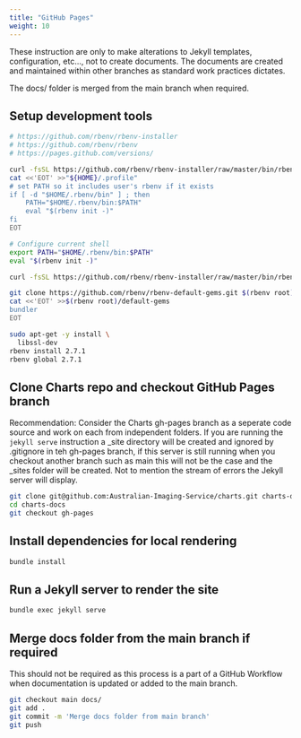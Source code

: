 ```yaml
---
title: "GitHub Pages"
weight: 10
---
```

These instruction are only to make alterations to Jekyll templates, configuration, etc..., not to create documents. The documents are created and maintained within other branches as standard work practices dictates.

The docs/ folder is merged from the main branch when required. 

## Setup development tools

```bash
# https://github.com/rbenv/rbenv-installer
# https://github.com/rbenv/rbenv
# https://pages.github.com/versions/

curl -fsSL https://github.com/rbenv/rbenv-installer/raw/master/bin/rbenv-installer | bash
cat <<'EOT' >>"${HOME}/.profile"
# set PATH so it includes user's rbenv if it exists
if [ -d "$HOME/.rbenv/bin" ] ; then
    PATH="$HOME/.rbenv/bin:$PATH"
    eval "$(rbenv init -)"
fi
EOT

# Configure current shell
export PATH="$HOME/.rbenv/bin:$PATH"
eval "$(rbenv init -)"

curl -fsSL https://github.com/rbenv/rbenv-installer/raw/master/bin/rbenv-doctor | bash

git clone https://github.com/rbenv/rbenv-default-gems.git $(rbenv root)/plugins/rbenv-default-gems
cat <<'EOT' >>$(rbenv root)/default-gems
bundler
EOT

sudo apt-get -y install \
  libssl-dev
rbenv install 2.7.1
rbenv global 2.7.1
```

## Clone Charts repo and checkout GitHub Pages branch

Recommendation: Consider the Charts gh-pages branch as a seperate code source and work on each from independent folders. If you are running the `jekyll serve` instruction a _site directory will be created and ignored by .gitignore in teh gh-pages branch, if this server is still running when you checkout another branch such as main this will not be the case and the _sites folder will be created. Not to mention the stream of errors the Jekyll server will display.

```bash
git clone git@github.com:Australian-Imaging-Service/charts.git charts-docs
cd charts-docs
git checkout gh-pages
```

## Install dependencies for local rendering

```bash
bundle install
```

## Run a Jekyll server to render the site

```bash
bundle exec jekyll serve
```

## Merge docs folder from the main branch if required

This should not be required as this process is a part of a GitHub Workflow when documentation is updated or added to the main branch.

```bash
git checkout main docs/
git add .
git commit -m 'Merge docs folder from main branch'
git push
```
